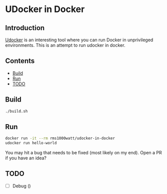 # UDocker in Docker

## Introduction

[Udocker](https://github.com/indigo-dc/udocker) is an interesting tool where you can run Docker in unprivileged environments. This is an attempt to run udocker in docker.

## Contents

- [Build](#build)
- [Run](#run)
- [TODO](#todo)

## Build

```bash
./build.sh
```

## Run

```bash
docker run -it --rm rms1000watt/udocker-in-docker
udocker run hello-world
```

You may hit a bug that needs to be fixed (most likely on my end). Open a PR if you have an idea?

## TODO

- [ ] Debug ()



